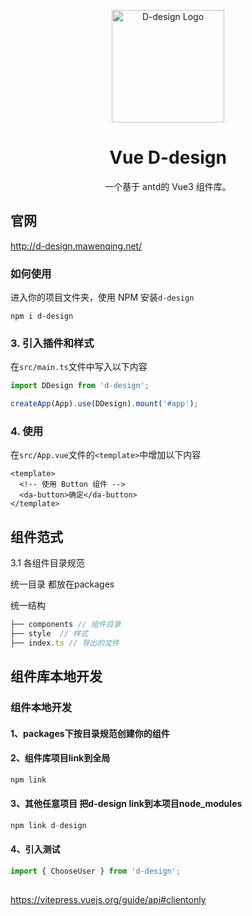 <p align="center">
  <a href="https://devui.design/" target="_blank" rel="noopener noreferrer">
    <img alt="D-design Logo" src="https://p6-juejin.byteimg.com/tos-cn-i-k3u1fbpfcp/6c035bf2d77d426da46d4006eec70514~tplv-k3u1fbpfcp-watermark.image" width="180" style="max-width:100%;">
  </a>
</p>

<h1 align="center">Vue D-design</h1>

<p align="center">一个基于 antd的 Vue3 组件库。</p>

## 官网
http://d-design.mawenqing.net/

### 如何使用

进入你的项目文件夹，使用 NPM 安装`d-design`

```shell
npm i d-design
```

### 3. 引入插件和样式

在`src/main.ts`文件中写入以下内容

```ts
import DDesign from 'd-design';

createApp(App).use(DDesign).mount('#app');
```

### 4. 使用

在`src/App.vue`文件的`<template>`中增加以下内容

```vue
<template>
  <!-- 使用 Button 组件 -->
  <da-button>确定</da-button>
</template>
```


## 组件范式
3.1 各组件目录规范

统一目录
都放在packages

统一结构
```js
├── components // 组件目录
├── style  // 样式
├── index.ts // 导出的文件
```

## 组件库本地开发
### 组件本地开发
#### 1、packages下按目录规范创建你的组件

#### 2、组件库项目link到全局
```js
npm link
```
#### 3、其他任意项目 把d-design link到本项目node_modules
```js
npm link d-design
```
#### 4、引入测试
```js
import { ChooseUser } from 'd-design';
```



## 

https://vitepress.vuejs.org/guide/api#clientonly
